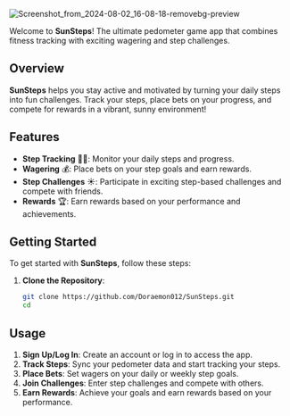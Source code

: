 
![Screenshot_from_2024-08-02_16-08-18-removebg-preview](https://github.com/user-attachments/assets/b4b81108-1287-4801-b8e5-3e8fd53cf50f)



Welcome to **SunSteps**! The ultimate pedometer game app that combines fitness tracking with exciting wagering and step challenges.

## Overview

**SunSteps** helps you stay active and motivated by turning your daily steps into fun challenges. Track your steps, place bets on your progress, and compete for rewards in a vibrant, sunny environment!

## Features

- **Step Tracking** 🚶‍♂️: Monitor your daily steps and progress.
- **Wagering** 💰: Place bets on your step goals and earn rewards.
- **Step Challenges** ☀️: Participate in exciting step-based challenges and compete with friends.
- **Rewards** 🏆: Earn rewards based on your performance and achievements.

## Getting Started

To get started with **SunSteps**, follow these steps:

1. **Clone the Repository**:
    ```bash
    git clone https://github.com/Doraemon012/SunSteps.git
    cd
    ```


## Usage

1. **Sign Up/Log In**: Create an account or log in to access the app.
2. **Track Steps**: Sync your pedometer data and start tracking your steps.
3. **Place Bets**: Set wagers on your daily or weekly step goals.
4. **Join Challenges**: Enter step challenges and compete with others.
5. **Earn Rewards**: Achieve your goals and earn rewards based on your performance.

